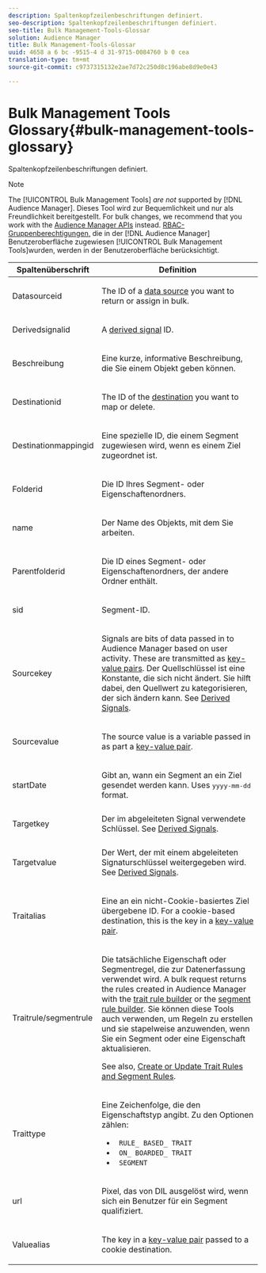 ```yaml
---
description: Spaltenkopfzeilenbeschriftungen definiert.
seo-description: Spaltenkopfzeilenbeschriftungen definiert.
seo-title: Bulk Management-Tools-Glossar
solution: Audience Manager
title: Bulk Management-Tools-Glossar
uuid: 4658 a 6 bc -9515-4 d 31-9715-0084760 b 0 cea
translation-type: tm+mt
source-git-commit: c9737315132e2ae7d72c250d8c196abe8d9e0e43

---
```



# Bulk Management Tools Glossary{#bulk-management-tools-glossary}

Spaltenkopfzeilenbeschriftungen definiert.

<!-- 

<p>r_bulk_glossary.xml </p>

 -->

>[!NOTE]
>
>The [!UICONTROL Bulk Management Tools] *are not* supported by [!DNL Audience Manager]. Dieses Tool wird zur Bequemlichkeit und nur als Freundlichkeit bereitgestellt. For bulk changes, we recommend that you work with the [Audience Manager APIs](../../api/rest-api-main/aam-api-getting-started.md) instead. [RBAC-Gruppenberechtigungen,](../../features/administration/administration-overview.md) die in der [!DNL Audience Manager] Benutzeroberfläche zugewiesen [!UICONTROL Bulk Management Tools]wurden, werden in der Benutzeroberfläche berücksichtigt.

<table id="table_2C2BC2FB3EFC443C9A5AE18EFC6FABFD"> 
 <thead> 
  <tr> 
   <th colname="col1" class="entry"> Spaltenüberschrift </th> 
   <th colname="col2" class="entry"> Definition </th> 
  </tr> 
 </thead>
 <tbody> 
  <tr> 
   <td colname="col1"> <p> <span class="term"> Datasourceid</span> </p> </td> 
   <td colname="col2"> <p>The ID of a <a href="../../features/datasources-list-and-settings.md#data-sources-list-and-settings"> data source</a> you want to return or assign in bulk. </p> </td> 
  </tr> 
  <tr> 
   <td colname="col1"> <p> <span class="term"> Derivedsignalid</span> </p> </td> 
   <td colname="col2"> <p>A <a href="../../features/derived-signals.md"> derived signal</a> ID. </p> </td> 
  </tr> 
  <tr> 
   <td colname="col1"> <p> <span class="term"> Beschreibung</span> </p> </td> 
   <td colname="col2"> <p>Eine kurze, informative Beschreibung, die Sie einem Objekt geben können. </p> </td> 
  </tr> 
  <tr> 
   <td colname="col1"> <p> <span class="term"> Destinationid</span> </p> </td> 
   <td colname="col2"> <p>The ID of the <a href="../../features/destinations/destinations.md"> destination</a> you want to map or delete. </p> </td> 
  </tr> 
  <tr> 
   <td colname="col1"> <p> <span class="term"> Destinationmappingid</span> </p> </td> 
   <td colname="col2"> <p>Eine spezielle ID, die einem Segment zugewiesen wird, wenn es einem Ziel zugeordnet ist. </p> </td> 
  </tr> 
  <tr> 
   <td colname="col1"> <p> <span class="term"> Folderid</span> </p> </td> 
   <td colname="col2"> <p>Die ID Ihres Segment- oder Eigenschaftenordners. </p> </td> 
  </tr> 
  <tr> 
   <td colname="col1"> <p> <span class="term"> name</span> </p> </td> 
   <td colname="col2"> <p>Der Name des Objekts, mit dem Sie arbeiten. </p> </td> 
  </tr> 
  <tr> 
   <td colname="col1"> <p> <span class="term"> Parentfolderid</span> </p> </td> 
   <td colname="col2"> <p>Die ID eines Segment- oder Eigenschaftenordners, der andere Ordner enthält. </p> </td> 
  </tr> 
  <tr> 
   <td colname="col1"> <p> <span class="term"> sid</span> </p> </td> 
   <td colname="col2"> <p>Segment-ID. </p> </td> 
  </tr> 
  <tr> 
   <td colname="col1"> <p> <span class="term"> Sourcekey</span> </p> </td> 
   <td colname="col2"> <p>Signals are bits of data passed in to <span class="keyword"> Audience Manager</span> based on user activity. These are transmitted as <a href="../../reference/key-value-pairs-explained.md"> key-value pairs</a>. Der Quellschlüssel ist eine Konstante, die sich nicht ändert. Sie hilft dabei, den Quellwert zu kategorisieren, der sich ändern kann. See <a href="../../features/derived-signals.md"> Derived Signals</a>. </p> </td> 
  </tr> 
  <tr> 
   <td colname="col1"> <p> <span class="term"> Sourcevalue</span> </p> </td> 
   <td colname="col2"> <p>The source value is a variable passed in as part a <a href="../../reference/key-value-pairs-explained.md"> key-value pair</a>. </p> </td> 
  </tr> 
  <tr> 
   <td colname="col1"> <p> <span class="term"> startDate</span> </p> </td> 
   <td colname="col2"> <p>Gibt an, wann ein Segment an ein Ziel gesendet werden kann. Uses <tt>yyyy-mm-dd</tt> format. </p> </td> 
  </tr> 
  <tr> 
   <td colname="col1"> <p> <span class="term"> Targetkey</span> </p> </td> 
   <td colname="col2">Der im abgeleiteten Signal verwendete Schlüssel. See <a href="../../features/derived-signals.md"> Derived Signals</a>. </td> 
  </tr> 
  <tr> 
   <td colname="col1"> <p> <span class="term"> Targetvalue</span> </p> </td> 
   <td colname="col2"> <p>Der Wert, der mit einem abgeleiteten Signaturschlüssel weitergegeben wird. See <a href="../../features/derived-signals.md"> Derived Signals</a>. </p> </td> 
  </tr> 
  <tr> 
   <td colname="col1"> <p> <span class="term"> Traitalias</span> </p> </td> 
   <td colname="col2"> <p>Eine an ein nicht-Cookie-basiertes Ziel übergebene ID. For a cookie-based destination, this is the key in a <a href="../../reference/key-value-pairs-explained.md"> key-value pair</a>. </p> </td> 
  </tr> 
  <tr> 
   <td colname="col1"> <p> <span class="term"> Traitrule/segmentrule</span> </p> </td> 
   <td colname="col2"> <p>Die tatsächliche Eigenschaft oder Segmentregel, die zur Datenerfassung verwendet wird. A bulk request returns the rules created in <span class="keyword"> Audience Manager</span> with the <a href="../../features/traits/about-trait-builder.md"> trait rule builder</a> or the <a href="../../features/segments/segment-builder.md"> segment rule builder</a>. Sie können diese Tools auch verwenden, um Regeln zu erstellen und sie stapelweise anzuwenden, wenn Sie ein Segment oder eine Eigenschaft aktualisieren. </p> <p>See also, <a href="../../reference/bulk-management-tools/bulk-rules.md"> Create or Update Trait Rules and Segment Rules</a>. </p> </td> 
  </tr> 
  <tr> 
   <td colname="col1"> <p> <span class="term"> Traittype</span> </p> </td> 
   <td colname="col2"> <p>Eine Zeichenfolge, die den Eigenschaftstyp angibt. Zu den Optionen zählen: </p> 
    <ul id="ul_AB5B4F87B14241DCBBE44B0B7BD4EF72"> 
     <li id="li_21F9412CDDC64FAA888C6542E284C436"> <code> RULE_ BASED_ TRAIT</code> </li> 
     <li id="li_5A5EA9A1EC5C45C991875EBBE7979A5A"> <code> ON_ BOARDED_ TRAIT </code> </li> 
     <li id="li_F38B58ADE3324E97A71E3F94F11945BE"> <code> SEGMENT</code> </li> 
    </ul> </td> 
  </tr> 
  <tr> 
   <td colname="col1"> <p> <span class="term"> url</span> </p> </td> 
   <td colname="col2"> <p>Pixel, das von DIL ausgelöst wird, wenn sich ein Benutzer für ein Segment qualifiziert. </p> </td> 
  </tr> 
  <tr> 
   <td colname="col1"> <p> <span class="term"> Valuealias</span> </p> </td> 
   <td colname="col2"> <p>The key in a <a href="../../reference/key-value-pairs-explained.md"> key-value pair</a> passed to a cookie destination. </p> </td> 
  </tr> 
 </tbody> 
</table>

